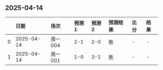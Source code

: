 

## 2025-04-14

|    | 日期         | 场次    | 预测1   | 预测2   | 预测结果   | 比分   | 结果   |
|---:|:-----------|:------|:------|:------|:-------|:-----|:-----|
|  0 | 2025-04-14 | 周一004 | 2-1   | 2-0   | 胜      | -    | -    |
|  1 | 2025-04-14 | 周一001 | 1-0   | 3-1   | 胜      | -    | -    |

